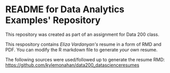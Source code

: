# README for Data Analytics Examples' Repository
This repository was created as part of an assignment for Data 200 class. 

This respository contains *Eliza Vardanyan's* resume in a form of RMD and PDF.  You can modify the R markdown file to generate *your* own resume. 

The following sources were used/followed up to generate the resume RMD: 
https://github.com/kylemonahan/data200_datascienceresumes
